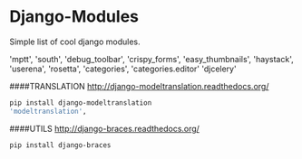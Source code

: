 Django-Modules
==============

Simple list of cool django modules.


'mptt',
'south',
'debug_toolbar',
'crispy_forms',
'easy_thumbnails',
'haystack',
'userena',
'rosetta',
'categories',
'categories.editor'
'djcelery'



####TRANSLATION
http://django-modeltranslation.readthedocs.org/
```sh
pip install django-modeltranslation
'modeltranslation',
```

####UTILS
http://django-braces.readthedocs.org/
```sh
pip install django-braces
```
